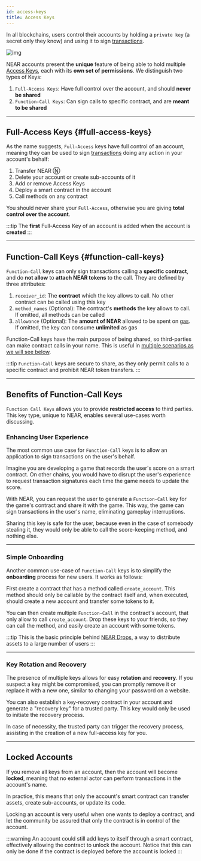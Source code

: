 ```yaml
---
id: access-keys
title: Access Keys
---
```

In all blockchains, users control their accounts by holding a `private key` (a secret only they know) and using it to sign [transactions](../transactions/overview.md).

![img](@site/static/docs/assets/welcome-pages/access-keys.png)

NEAR accounts present the **unique** feature of being able to hold multiple [Access Keys](https://en.wikipedia.org/wiki/Public-key_cryptography), each with its **own set of permissions**. We distinguish two types of Keys:

1. `Full-Access Keys`: Have full control over the account, and should **never be shared**
2. `Function-Call Keys`: Can sign calls to specific contract, and are **meant to be shared**

---

## Full-Access Keys {#full-access-keys}
As the name suggests, `Full-Access` keys have full control of an account, meaning they can be used to sign [transactions](../transactions.md) doing any action in your account's behalf:

1. Transfer NEAR Ⓝ
2. Delete your account or create sub-accounts of it
3. Add or remove Access Keys
4. Deploy a smart contract in the account
5. Call methods on any contract

You should never share your `Full-Access`, otherwise you are giving **total control over the account**.

:::tip
The **first** Full-Access Key of an account is added when the account is **created**
:::

---

## Function-Call Keys {#function-call-keys}

`Function-Call` keys can only sign transactions calling a **specific contract**, and do **not allow** to **attach NEAR tokens** to the call. They are defined by three attributes:
1. `receiver_id`: The **contract** which the key allows to call. No other contract can be called using this key
2. `method_names` (Optional): The contract's **methods** the key allows to call. If omitted, all methods can be called
3. `allowance` (Optional): The **amount of NEAR** allowed to be spent on [gas](../transactions/gas.md). If omitted, the key can consume **unlimited** as gas

Function-Call keys have the main purpose of being shared, so third-parties can make contract calls in your name. This is useful in [multiple scenarios as we will see below](#benefits-of-function-call-keys).

:::tip 
`Function-Call` keys are secure to share, as they only permit calls to a specific contract and prohibit NEAR token transfers.
:::

---

## Benefits of Function-Call Keys

`Function Call Keys` allows you to provide **restricted access** to third parties. This key type, unique to NEAR, enables several use-cases worth discussing.

### Enhancing User Experience
The most common use case for `Function-Call` keys is to allow an application to sign transactions on the user's behalf.

Imagine you are developing a game that records the user's score on a smart contract. On other chains, you would have to disrupt the user's experience to request transaction signatures each time the game needs to update the score.

With NEAR, you can request the user to generate a `Function-Call` key for the game's contract and share it with the game. This way, the game can sign transactions in the user's name, eliminating gameplay interruptions.

Sharing this key is safe for the user, because even in the case of somebody stealing it, they would only be able to call the score-keeping method, and nothing else.

<hr class="subsection" />

### Simple Onboarding

Another common use-case of `Function-Call` keys is to simplify the **onboarding** process for new users. It works as follows:

First create a contract that has a method called `create_account`. This method should only be callable by the contract itself and, when executed, should create a new account and transfer some tokens to it.

You can then create multiple `Function-Call` in the contract's account, that only allow to call `create_account`. Drop these keys to your friends, so they can call the method, and easily create an account with some tokens.

:::tip
This is the basic principle behind [NEAR Drops](../../7.primitives/linkdrop.md), a way to distribute assets to a large number of users
:::

<hr class="subsection" />

### Key Rotation and Recovery

The presence of multiple keys allows for easy **rotation** and **recovery**. If you suspect a key might be compromised, you can promptly remove it or replace it with a new one, similar to changing your password on a website.

You can also establish a key-recovery contract in your account and generate a "recovery key" for a trusted party. This key would only be used to initiate the recovery process.

In case of necessity, the trusted party can trigger the recovery process, assisting in the creation of a new full-access key for you.

---

## Locked Accounts
If you remove all keys from an account, then the account will become **locked**, meaning that no external actor can perform transactions in the
account's name.

In practice, this means that only the account's smart contract can transfer assets, create sub-accounts, or update its code.

Locking an account is very useful when one wants to deploy a contract, and let the community be assured that only the contract is in control of the account.

:::warning
An account could still add keys to itself through a smart contract, effectively allowing the contract to unlock the account. Notice that this can only be done if the contract is deployed before the account is locked
:::